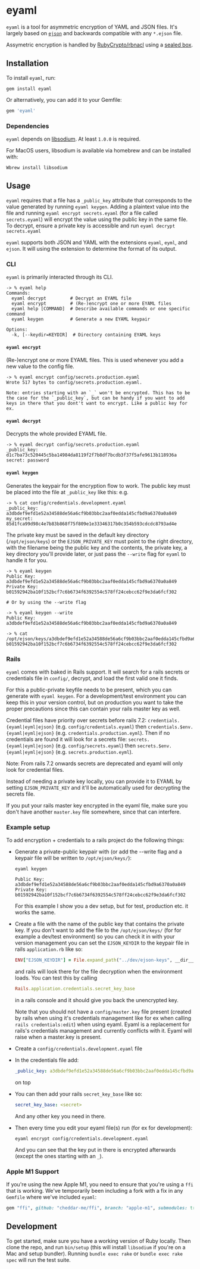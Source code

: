# eyaml

`eyaml` is a tool for asymmetric encryption of YAML and JSON files. It's largely based on [`ejson`](https://github.com/Shopify/ejson) and backwards compatible with any `*.ejson` file.

Assymetric encryption is handled by [RubyCrypto/rbnacl](https://github.com/RubyCrypto/rbnacl/wiki) using a [sealed box](https://github.com/RubyCrypto/rbnacl/wiki/Public-Key-Encryption).

## Installation

To install `eyaml`, run:

```shell
gem install eyaml
```

Or alternatively, you can add it to your Gemfile:
```ruby
gem 'eyaml'
```

### Dependencies

`eyaml` depends on [libsodium](https://github.com/jedisct1/libsodium). At least `1.0.0` is required.

For MacOS users, libsodium is available via homebrew and can be installed with:
```shell
Wbrew install libsodium
```

## Usage

`eyaml` requires that a file has a `_public_key` attribute that corresponds to the value generated by running `eyaml keygen`. Adding a plaintext value into the file and running `eyaml encrypt secrets.eyaml` (for a file called `secrets.eyaml`) will encrypt the value using the public key in the same file. To decrypt, ensure a private key is accessible and run `eyaml decrypt secrets.eyaml`

`eyaml` supports both JSON and YAML with the extensions `eyaml`, `eyml`, and `ejson`. It will using the extension to determine the format of its output.

### CLI

`eyaml` is primarily interacted through its CLI.

```
-> % eyaml help
Commands:
  eyaml decrypt         # Decrypt an EYAML file
  eyaml encrypt         # (Re-)encrypt one or more EYAML files
  eyaml help [COMMAND]  # Describe available commands or one specific command
  eyaml keygen          # Generate a new EYAML keypair

Options:
  -k, [--keydir=KEYDIR]  # Directory containing EYAML keys
```

#### `eyaml encrypt`

(Re-)encrypt one or more EYAML files. This is used whenever you add a new value to the config file.

```shell
-> % eyaml encrypt config/secrets.production.eyaml
Wrote 517 bytes to config/secrets.production.eyaml.

Note: entries starting with an `_` won't be encrypted. This has to be the case for the `_public_key`, but can be handy if you want to add keys in there that you dont't want to encrypt. Like a public key for ex.
```

#### `eyaml decrypt`

Decrypts the whole provided EYAML file.

```shell
-> % eyaml decrypt config/secrets.production.eyaml
_public_key: d1c7ba73c520445c5ba14984da8119f2f7b8df7bcdb3f37f5afe9613b118936a
secret: password
```

#### `eyaml keygen`

Generates the keypair for the encryption flow to work. The public key must be placed into the file at `_public_key` like this:
e.g.
```shell
-> % cat config/credentials.development.eyaml
_public_key: a3dbdef9efd1e52a34588de56a6cf9b03bbc2aaf0edda145cfbd9a6370a0a849
my_secret: 85d1fca99d98c4e7b83b868f75f809e1e33346317b0c354b593cdcdc8793ad4e
```

The private key must be saved in the default key directory (`/opt/ejson/keys`) or the `EJSON_PRIVATE_KEY` must point to the right directory, with the filename being the public key and the contents, the private key, a key directory you'll provide later, or just pass the `--write` flag for `eyaml` to handle it for you.

```shell
-> % eyaml keygen
Public Key: a3dbdef9efd1e52a34588de56a6cf9b03bbc2aaf0edda145cfbd9a6370a0a849
Private Key: b01592942ba10f152bcf7c6b6734f6392554c578ff24cebcc62f9e3da6fcf302

# Or by using the --write flag

-> % eyaml keygen --write
Public Key: a3dbdef9efd1e52a34588de56a6cf9b03bbc2aaf0edda145cfbd9a6370a0a849

-> % cat /opt/ejson/keys/a3dbdef9efd1e52a34588de56a6cf9b03bbc2aaf0edda145cfbd9a6370a0a849
b01592942ba10f152bcf7c6b6734f6392554c578ff24cebcc62f9e3da6fcf302
```

### Rails

`eyaml` comes with baked in Rails support.
It will search for a rails secrets or credentials file in `config/`, decrypt, and load the first valid one it finds.

For this a public-private keyfile needs to be present, which you can generate with `eyaml keygen`. For a development/test environment you can keep this in your
version control, but on production you want to take the proper precautions since this can contain your rails master key as well.

Credential files have priority over secrets before rails 7.2:
`credentials.{eyaml|eyml|ejson}` (e.g. `config/credentials.eyaml`) then `credentials.$env.{eyaml|eyml|ejson}` (e.g. `credentials.production.eyml`).
Then if no credentials are found it will look for a secrets file:
`secrets.{eyaml|eyml|ejson}` (e.g. `config/secrets.eyaml`) then `secrets.$env.{eyaml|eyml|ejson}` (e.g. `secrets.production.eyml`).

Note: From rails 7.2 onwards secrets are deprecated and eyaml will only look for credential files.

Instead of needing a private key locally, you can provide it to EYAML by setting `EJSON_PRIVATE_KEY` and it'll be automatically used for decrypting the secrets file.

If you put your rails master key encrypted in the eyaml file, make sure you don't have another `master.key` file somewhere, since that can interfere.

### Example setup

To add encryption + credentials to a rails project do the following things:

- Generate a private-public keypair with (or add the --write flag and a keypair file will be written to `/opt/ejson/keys/`):
  ```shell
  eyaml keygen

  Public Key: a3dbdef9efd1e52a34588de56a6cf9b03bbc2aaf0edda145cfbd9a6370a0a849
  Private Key: b01592942ba10f152bcf7c6b6734f6392554c578ff24cebcc62f9e3da6fcf302
  ```

  For this example I show you a dev setup, but for test, production etc. it works the same.

- Create a file with the name of the public key that contains the private key.
  If you don't want to add the file to the `/opt/ejson/keys/` (for for example a dev/test environment) so you can check it in with your version management you can set the `EJSON_KEYDIR` to the keypair file
  in rails `application.rb` like so:
  ```ruby
  ENV["EJSON_KEYDIR"] = File.expand_path("../dev/ejson-keys", __dir__) unless Rails.env.production?
  ```
  and rails will look there for the file decryption when the environment loads.
  You can test this by calling
  ```ruby
  Rails.application.credentials.secret_key_base
  ```
  in a rails console and it should give you back the unencrypted key.

  Note that you should not have a `config/master.key` file present (created by rails when using it's credentials management like for ex when calling `rails credentials:edit`) when using eyaml.
  Eyaml is a replacement for rails's credentials management and currently conflicts with it. Eyaml will raise when a master.key is present.

- Create a `config/credentials.development.eyaml` file
- In the credentials file add:
  ```yaml
  _public_key: a3dbdef9efd1e52a34588de56a6cf9b03bbc2aaf0edda145cfbd9a6370a0a849
  ```
  on top
- You can then add your rails `secret_key_base` like so:
  ```yaml
  secret_key_base: <secret>
  ```
  And any other key you need in there.
- Then every time you edit your eyaml file(s) run (for ex for development):
  ```shell
  eyaml encrypt config/credentials.development.eyaml
  ```
  And you can see that the key put in there is encrypted afterwards (except the ones starting with an `_`).

### Apple M1 Support

If you're using the new Apple M1, you need to ensure that you're using a `ffi` that is working. We've temporarily been including a fork with a fix in any `Gemfile` where we've included `eyaml`:

```ruby
gem "ffi", github: "cheddar-me/ffi", branch: "apple-m1", submodules: true
```

## Development

To get started, make sure you have a working version of Ruby locally. Then clone the repo, and run `bin/setup` (this will install `libsodium` if you're on a Mac and setup bundler). Running `bundle exec rake` or `bundle exec rake spec` will run the test suite.

